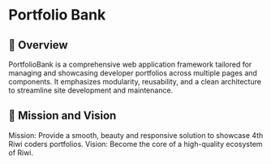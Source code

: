 # Portfolio Bank

## 📖 Overview
PortfolioBank is a comprehensive web application framework tailored for managing and showcasing developer portfolios across multiple pages and components. It emphasizes modularity, reusability, and a clean architecture to streamline site development and maintenance.

## 🎯 Mission and Vision
Mission: Provide a smooth, beauty and responsive solution to showcase 4th Riwi coders portfolios.
Vision: 
Become the core of a high-quality ecosystem of Riwi.
